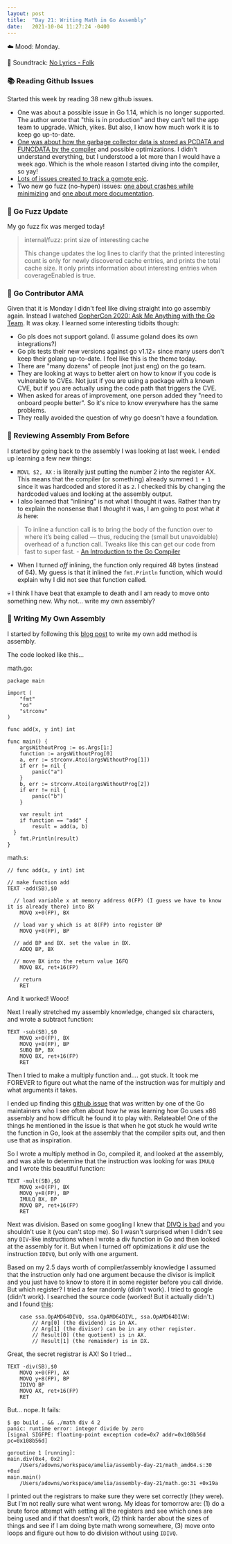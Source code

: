 ```yaml
---
layout: post
title:  "Day 21: Writing Math in Go Assembly"
date:   2021-10-04 11:27:24 -0400
---
```


☁️  Mood: Monday.

🎵 Soundtrack: [No Lyrics - Folk](https://open.spotify.com/playlist/5ZQvfXRFbTbxJco75ve3NV)


### 📚 Reading Github Issues
Started this week by reading 38 new github issues.
* One was about a possible issue in Go 1.14, which is no longer supported.  The
  author wrote that "this is in production" and they can't tell the app team to
  upgrade. Which, yikes. But also, I know how much work it is to keep go
  up-to-date.
* [One was about how the garbage collector data is stored as PCDATA and FUNCDATA
  by the compiler](https://github.com/golang/go/issues/48740) and possible
  optimizations. I didn't understand everything, but I understood a lot more
  than I would have a week ago. Which is the whole reason I started diving into
  the compiler, so yay!
* [Lots of issues created to track a gomote
  epic](https://github.com/golang/go/issues/47521).
* Two new go fuzz (no-hypen) issues: [one about crashes while
  minimizing](https://github.com/golang/go/issues/48731) and [one about more
  documentation](https://github.com/golang/go/issues/48717).


### 🧶 Go Fuzz Update

My go fuzz fix was merged today!

> internal/fuzz: print size of interesting cache
>
> This change updates the log lines to clarify that the printed
> interesting count is only for newly discovered cache entries, and prints
> the total cache size. It only prints information about interesting
> entries when coverageEnabled is true.


### 🎥 Go Contributor AMA

Given that it is Monday I didn't feel like diving straight into go assembly
again. Instead I watched [GopherCon 2020: Ask Me Anything with the Go
Team](https://www.youtube.com/watch?v=BNHwHLNLjLs&ab_channel=GopherAcademy). It
was okay. I learned some interesting tidbits though:
* Go pls does not support goland. (I assume goland does its own integrations?)
* Go pls tests their new versions against go v1.12+ since many users don't keep
  their golang up-to-date. I feel like this is the theme today.
* There are "many dozens" of people (not just eng) on the go team.
* They are looking at ways to better alert on how to know if you code is
  vulnerable to CVEs. Not just if you are using a package with a known CVE, but
  if you are actually using the code path that triggers the CVE.
* When asked for areas of improvement, one person added they "need to onboard
  people better". So it's nice to know everywhere has the same problems.
* They really avoided the question of why go doesn't have a foundation.

### 🧩 Reviewing Assembly From Before

I started by going back to the assembly I was looking at last week. I ended up
learning a few new things:

* `MOVL $2, AX` : is literally just putting the number 2 into the register AX.
  This means that the compiler (or something) already summed `1 + 1` since it was
  hardcoded and stored it as `2`. I checked this by changing the hardcoded
  values and looking at the assembly output.
* I also learned that "inlining" is not what I thought it was. Rather than try
  to explain the nonsense that I _thought_ it was, I am going to post what _it
  is_ here:

> To inline a function call is to bring the body of the function over to where
> it’s being called — thus, reducing the (small but unavoidable) overhead of a
> function call. Tweaks like this can get our code from fast to super fast.
> \- [An Introduction to the Go
> Compiler](https://www.pluralsight.com/blog/software-development/the-go-compiler)

* When I turned _off_ inlining, the function only required 48 bytes (instead of
  64). My guess is that it inlined the `fmt.Println` function, which would
  explain why I did not see that function called.

💀 I think I have beat that example to death and I am ready to move onto
something new. Why not... write my own assembly?

### 🧩 Writing My Own Assembly

I started by following this [blog post](https://goroutines.com/asm) to write my
own add method is assembly.

The code looked like this...

math.go:
```
package main

import (
	"fmt"
	"os"
	"strconv"
)

func add(x, y int) int

func main() {
	argsWithoutProg := os.Args[1:]
	function := argsWithoutProg[0]
	a, err := strconv.Atoi(argsWithoutProg[1])
	if err != nil {
		panic("a")
	}
	b, err := strconv.Atoi(argsWithoutProg[2])
	if err != nil {
		panic("b")
	}

	var result int
	if function == "add" {
		result = add(a, b)
  }
	fmt.Println(result)
}
```

math.s:
```
// func add(x, y int) int

// make function add
TEXT ·add(SB),$0

  // load variable x at memory address 0(FP) (I guess we have to know it is already there) into BX
	MOVQ x+0(FP), BX

  // load var y which is at 8(FP) into register BP
	MOVQ y+8(FP), BP

  // add BP and BX. set the value in BX.
	ADDQ BP, BX

  // move BX into the return value 16FQ
	MOVQ BX, ret+16(FP)

  // return
	RET
```

And it worked! Wooo!

Next I really stretched my assembly knowledge, changed six characters, and wrote
a subtract function:
```
TEXT ·sub(SB),$0
	MOVQ x+0(FP), BX
	MOVQ y+8(FP), BP
	SUBQ BP, BX
	MOVQ BX, ret+16(FP)
	RET
```

Then I tried to make a multiply function and.... got stuck. It took me FOREVER
to figure out what the name of the instruction was for multiply and what
arguments it takes.

I ended up finding this [github
issue](https://github.com/golang/go/issues/29538) that was written by one of the
Go maintainers who I see often about how _he_ was learning how Go uses x86
assembly and how difficult he found it to play with. Relateable! One of the
things he mentioned in the issue is that when he got stuck he would write the
function in Go, look at the assembly that the compiler spits out, and then use
that as inspiration.

So I wrote a multiply method in Go, compiled it, and looked at the assembly, and
was able to determine that the instruction was looking for was `IMULQ` and I
wrote this beautiful function:

```
TEXT ·mult(SB),$0
	MOVQ x+0(FP), BX
	MOVQ y+8(FP), BP
	IMULQ BX, BP
	MOVQ BP, ret+16(FP)
	RET
```

Next was division. Based on some googling I knew that [DIVQ is
bad](https://github.com/golang/go/issues/9246) and you shouldn't use it (you
can't stop me). So I wasn't surprised when I didn't see any `DIV`-like
instructions when I wrote a div function in Go and then looked at the assembly
for it. But when I turned off optimizations it _did_ use the instruction
`IDIVQ`, but only with one argument.


Based on my 2.5 days worth of compiler/assembly knowledge I assumed that the
instruction only had one argument because the divisor is implicit and you just
have to know to store it in some register before you call divide. But which
register? I tried a few randomly (didn't work). I tried to google (didn't work).
I searched the source code (worked! But it actually didn't.) and I found
[this](https://github.com/golang/go/blob/199ec4235000a51518802ce822447df5901c7df5/src/cmd/compile/internal/amd64/ssa.go#L302-L306):

```
	case ssa.OpAMD64DIVQ, ssa.OpAMD64DIVL, ssa.OpAMD64DIVW:
		// Arg[0] (the dividend) is in AX.
		// Arg[1] (the divisor) can be in any other register.
		// Result[0] (the quotient) is in AX.
		// Result[1] (the remainder) is in DX.
```

Great, the secret registrar is AX! So I tried...

```
TEXT ·div(SB),$0
	MOVQ x+0(FP), AX
	MOVQ y+8(FP), BP
	IDIVQ BP
	MOVQ AX, ret+16(FP)
	RET
```

But... nope. It fails:
```
$ go build . && ./math div 4 2
panic: runtime error: integer divide by zero
[signal SIGFPE: floating-point exception code=0x7 addr=0x108b56d pc=0x108b56d]

goroutine 1 [running]:
main.div(0x4, 0x2)
	/Users/adowns/workspace/amelia/assembly-day-21/math_amd64.s:30 +0xd
main.main()
	/Users/adowns/workspace/amelia/assembly-day-21/math.go:31 +0x19a
```

I printed out the registrars to make sure they were set correctly (they were).
But I'm not really sure what went wrong. My ideas for tomorrow are: (1) do a
brute force attempt with setting all the registers and see which ones are being
used and if that doesn't work, (2) think harder about the sizes of things and
see if I am doing byte math wrong somewhere, (3) move onto loops and figure out how to do
division without using `IDIVQ`.

